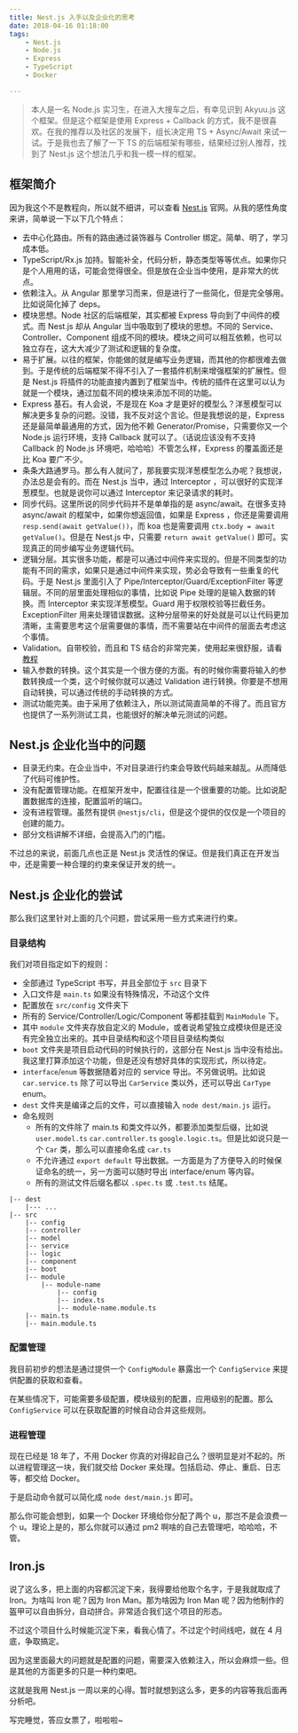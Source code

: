 ```yaml
---
title: Nest.js 入手以及企业化的思考
date: 2018-04-16 01:18:00
tags:
    - Nest.js
    - Node.js
    - Express
    - TypeScript
    - Docker

---
```


> 本人是一名 Node.js 实习生，在进入大搜车之后，有幸见识到 Akyuu.js 这个框架。但是这个框架是使用 Express + Callback 的方式，我不是很喜欢。在我的推荐以及社区的发展下，组长决定用 TS + Async/Await 来试一试。于是我也去了解了一下 TS 的后端框架有哪些，结果经过别人推荐，找到了 Nest.js 这个想法几乎和我一模一样的框架。

## 框架简介

因为我这个不是教程向，所以就不细讲，可以查看 [Nest.js](https://nestjs.com/) 官网。从我的感性角度来讲，简单说一下以下几个特点：

- 去中心化路由。所有的路由通过装饰器与 Controller 绑定。简单、明了，学习成本低。
- TypeScript/Rx.js 加持。智能补全，代码分析，静态类型等等优点。如果你只是个人用用的话，可能会觉得很全。但是放在企业当中使用，是非常大的优点。
- 依赖注入。从 Angular 那里学习而来，但是进行了一些简化，但是完全够用。比如说简化掉了 deps。
- 模块思想。Node 社区的后端框架，其实都被 Express 导向到了中间件的模式。而 Nest.js 却从 Angular 当中吸取到了模块的思想。不同的 Service、Controller、Component 组成不同的模块。模块之间可以相互依赖，也可以独立存在，这大大减少了测试和逻辑的复杂度。
- 易于扩展。以往的框架，你能做的就是编写业务逻辑，而其他的你都很难去做到。于是传统的后端框架不得不引入了一套插件机制来增强框架的扩展性。但是 Nest.js 将插件的功能直接内置到了框架当中。传统的插件在这里可以认为就是一个模块，通过加载不同的模块来添加不同的功能。
- Express 基石。有人会说，不是现在 Koa 才是更好的模型么？洋葱模型可以解决更多复杂的问题。没错，我不反对这个言论。但是我想说的是，Express 还是最简单最通用的方式，因为他不赖 Generator/Promise，只需要你又一个 Node.js 运行环境，支持 Callback 就可以了。（话说应该没有不支持 Callback 的 Node.js 环境吧，哈哈哈）不管怎么样，Express 的覆盖面还是比 Koa 要广不少。
- 条条大路通罗马。那么有人就问了，那我要实现洋葱模型怎么办呢？我想说，办法总是会有的。而在 Nest.js 当中，通过 Interceptor ，可以很好的实现洋葱模型。也就是说你可以通过 Interceptor 来记录请求的耗时。
- 同步代码。这里所说的同步代码并不是单单指的是 async/await。在很多支持 async/await 的框架中，如果你想返回值，如果是 Express ，你还是需要调用 `resp.send(await getValue())`，而 koa 也是需要调用 `ctx.body = await getValue()`。但是在 Nest.js 中，只需要 `return await getValue()` 即可。实现真正的同步编写业务逻辑代码。
- 逻辑分层。其实很多功能，都是可以通过中间件来实现的。但是不同类型的功能有不同的需求，如果只是通过中间件来实现，势必会导致有一些重复的代码。于是 Nest.js 里面引入了 Pipe/Interceptor/Guard/ExceptionFilter 等逻辑层。不同的层里面处理相似的事情，比如说 Pipe 处理的是输入数据的转换。而 Interceptor 来实现洋葱模型。Guard 用于权限校验等拦截任务。ExceptionFilter 用来处理错误数据。这种分层带来的好处就是可以让代码更加清晰，主需要思考这个层需要做的事情，而不需要站在中间件的层面去考虑这个事情。
- Validation。自带校验，而且和 TS 结合的非常完美，使用起来很舒服，请看[教程](https://docs.nestjs.com/pipes)
- 输入参数的转换。这个其实是一个很方便的方面。有的时候你需要将输入的参数转换成一个类，这个时候你就可以通过 Validation 进行转换。你要是不想用自动转换，可以通过传统的手动转换的方式。
- 测试功能完美。由于采用了依赖注入，所以测试简直简单的不得了。而且官方也提供了一系列测试工具，也能很好的解决单元测试的问题。

## Nest.js 企业化当中的问题

- 目录无约束。在企业当中，不对目录进行约束会导致代码越来越乱。从而降低了代码可维护性。
- 没有配置管理功能。在框架开发中，配置往往是一个很重要的功能。比如说配置数据库的连接，配置监听的端口。
- 没有进程管理。虽然有提供 `@nestjs/cli`，但是这个提供的仅仅是一个项目的创建的能力。
- 部分文档讲解不详细，会提高入门的门槛。

不过总的来说，前面几点也正是 Nest.js 灵活性的保证。但是我们真正在开发当中，还是需要一种合理的约束来保证开发的统一。

## Nest.js 企业化的尝试

那么我们这里针对上面的几个问题，尝试采用一些方式来进行约束。

### 目录结构

我们对项目指定如下的规则：

- 全部通过 TypeScript 书写，并且全部位于 `src` 目录下
- 入口文件是 `main.ts` 如果没有特殊情况，不动这个文件
- 配置放在 `src/config` 文件夹下
- 所有的 Service/Controller/Logic/Component 等都挂载到 `MainModule` 下。
- 其中 `module` 文件夹存放自定义的 Module，或者说希望独立成模块但是还没有完全独立出来的。其中目录结构和这个项目目录结构类似
- `boot` 文件夹是项目启动代码的时候执行的，这部分在 Nest.js 当中没有给出。我这里打算添加这个功能，但是还没有想好具体的实现形式，所以待定。
- `interface`/`enum` 等数据随着对应的 service 导出。不另做说明。比如说 `car.service.ts` 除了可以导出 `CarService` 类以外，还可以导出 `CarType` enum。
- `dest` 文件夹是编译之后的文件，可以直接输入 `node dest/main.js` 运行。
- 命名规则
    - 所有的文件除了 main.ts 和类文件以外，都要添加类型后缀，比如说 `user.model.ts` `car.controller.ts` `google.logic.ts`。但是比如说只是一个 `Car` 类，那么可以直接命名成 `car.ts`
    - 不允许通过 `export default` 导出数据。一方面是为了方便导入的时候保证命名的统一，另一方面可以随时导出 interface/enum 等内容。
    - 所有的测试文件后缀名都以 `.spec.ts` 或 `.test.ts` 结尾。

```
|-- dest
    |--- ...
|-- src
    |-- config
    |-- controller
    |-- model
    |-- service
    |-- logic
    |-- component
    |-- boot
    |-- module
        |-- module-name
            |-- config
            |-- index.ts
            |-- module-name.module.ts
    |-- main.ts
    |-- main.module.ts
```

### 配置管理

我目前初步的想法是通过提供一个 `ConfigModule` 暴露出一个 `ConfigService` 来提供配置的获取和查看。

在某些情况下，可能需要多级配置，模块级别的配置，应用级别的配置。那么 `ConfigService` 可以在获取配置的时候自动合并这些规则。

### 进程管理

现在已经是 18 年了，不用 Docker 你真的对得起自己么？很明显是对不起的。所以进程管理这一块，我们就交给 Docker 来处理。包括启动、停止、重启、日志等，都交给 Docker。

于是启动命令就可以简化成 `node dest/main.js` 即可。

那么你可能会想到，如果一个 Docker 环境给你分配了两个 u，那岂不是会浪费一个 u。理论上是的，那么你就可以通过 pm2 啊啥的自己去管理吧，哈哈哈，不管。

## Iron.js

说了这么多，把上面的内容都沉淀下来，我得要给他取个名字，于是我就取成了 Iron。为啥叫 Iron 呢？因为 Iron Man。那为啥因为 Iron Man 呢？因为他制作的盔甲可以自由拆分，自动拼合。非常适合我们这个项目的形态。

不过这个项目什么时候能沉淀下来，看我心情了。不过定个时间线吧，就在 4 月底，争取搞定。

因为这里面最大的问题就是配置的问题，需要深入依赖注入，所以会麻烦一些。但是其他的方面更多的只是一种约束吧。

这就是我用 Nest.js 一周以来的心得。暂时就想到这么多，更多的内容等我后面再分析吧。

写完睡觉，答应女票了，啦啦啦~

